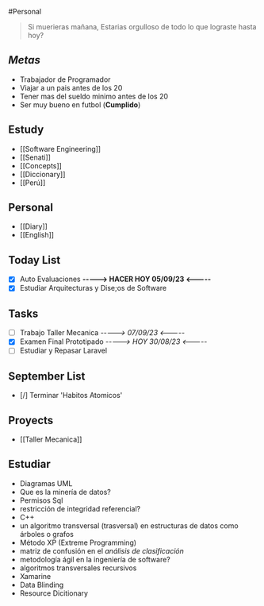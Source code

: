 #Personal

>
> Si muerieras mañana, Estarias orgulloso de todo lo que lograste hasta hoy?
> 

## *Metas*
- Trabajador de Programador
- Viajar a un pais antes de los 20
- Tener mas del sueldo minimo antes de los 20
- Ser muy bueno en futbol (**Cumplido**)
## Estudy
-  [[Software Engineering]]
- [[Senati]]
- [[Concepts]]
- [[Diccionary]]
- [[Perú]]
## Personal
- [[Diary]]
- [[English]]
## Today List
- [x] Auto Evaluaciones **-----> HACER HOY 05/09/23 <-----**
- [x] Estudiar Arquitecturas y Dise;os de Software
## Tasks
- [ ] Trabajo Taller Mecanica *-----> 07/09/23 <-----*
- [x] Examen Final Prototipado *-----> HOY  30/08/23 <-----*
- [ ] Estudiar y Repasar Laravel
## September List
- [/] Terminar 'Habitos Atomicos' 
## Proyects
- [[Taller Mecanica]]
## Estudiar
- Diagramas UML
- Que es la minería de datos?
- Permisos Sql
- restricción de integridad referencial?
- C++
- un algoritmo transversal (trasversal) en estructuras de datos como árboles o grafos
- Método XP (Extreme Programming)
- matriz de confusión en el *análisis de clasificación*
- metodología ágil en la ingeniería de software?
- algoritmos transversales recursivos
- Xamarine
- Data Blinding
- Resource Dicitionary